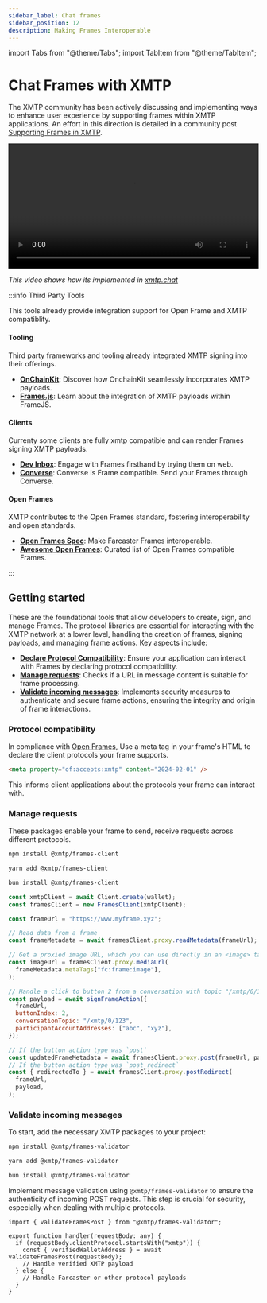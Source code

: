 ```yaml
---
sidebar_label: Chat frames
sidebar_position: 12
description: Making Frames Interoperable
---
```


import Tabs from "@theme/Tabs";
import TabItem from "@theme/TabItem";

# Chat Frames with XMTP

The XMTP community has been actively discussing and implementing ways to enhance user experience by supporting frames within XMTP applications. An effort in this direction is detailed in a community post [Supporting Frames in XMTP](https://community.xmtp.org/t/supporting-frames-in-xmtp/535).

<video controls src="https://github.com/xmtp/xmtp-quickstart-node/assets/1447073/7cc4fe16-3e2b-4d81-ade9-217095e52af2" width="100%" type="video/mp4">
Your browser does not support the video tag.
</video>

_This video shows how its implemented in [xmtp.chat](https://xmtp.chat/inbox)_

:::info Third Party Tools

This tools already provide integration support for Open Frame and XMTP compatiblity.

#### Tooling

Third party frameworks and tooling already integrated XMTP signing into their offerings.

- [**OnChainKit**](https://onchainkit.xyz/xmtp/introduction): Discover how OnchainKit seamlessly incorporates XMTP payloads.
- [**Frames.js**](https://framesjs.org/reference/js/xmtp): Learn about the integration of XMTP payloads within FrameJS.

#### Clients

Currenty some clients are fully xmtp compatible and can render Frames signing XMTP payloads.

- [**Dev Inbox**](https://dev-inbox.chat/): Engage with Frames firsthand by trying them on web.
- [**Converse**](https://converse.xyz): Converse is Frame compatible. Send your Frames through Converse.

#### Open Frames

XMTP contributes to the Open Frames standard, fostering interoperability and open standards.

- [**Open Frames Spec**](https://github.com/open-frames/standard/blob/v0.0.1/README.md): Make Farcaster Frames interoperable.
- [**Awesome Open Frames**](https://github.com/open-frames/awesome-open-frames.git): Curated list of Open Frames compatible Frames.

:::

## Getting started

These are the foundational tools that allow developers to create, sign, and manage Frames. The protocol libraries are essential for interacting with the XMTP network at a lower level, handling the creation of frames, signing payloads, and managing frame actions. Key aspects include:

- [**Declare Protocol Compatibility**](#protocol-compatibility): Ensure your application can interact with Frames by declaring protocol compatibility.
- [**Manage requests**](#manage-requests): Checks if a URL in message content is suitable for frame processing.
- [**Validate incoming messages**](#validate-incoming-messages): Implements security measures to authenticate and secure frame actions, ensuring the integrity and origin of frame interactions.

### Protocol compatibility

In compliance with [Open Frames](https://github.com/open-frames/standard/blob/v0.0.1/README.md), Use a meta tag in your frame's HTML to declare the client protocols your frame supports.

```html
<meta property="of:accepts:xmtp" content="2024-02-01" />
```

This informs client applications about the protocols your frame can interact with.

### Manage requests

These packages enable your frame to send, receive requests across different protocols.

<Tabs >
<TabItem value="npm" label="npm" >

```bash
npm install @xmtp/frames-client
```

</TabItem>
<TabItem value="yarn" label="Yarn" >

```bash
yarn add @xmtp/frames-client
```

</TabItem>
<TabItem value="bun" label="bun" >

```bash
bun install @xmtp/frames-client
```

</TabItem>
</Tabs>

```jsx
const xmtpClient = await Client.create(wallet);
const framesClient = new FramesClient(xmtpClient);

const frameUrl = "https://www.myframe.xyz";

// Read data from a frame
const frameMetadata = await framesClient.proxy.readMetadata(frameUrl);

// Get a proxied image URL, which you can use directly in an <image> tag
const imageUrl = framesClient.proxy.mediaUrl(
  frameMetadata.metaTags["fc:frame:image"],
);

// Handle a click to button 2 from a conversation with topic "/xmtp/0/123" and participant addresses "abc" and "xyz"
const payload = await signFrameAction({
  frameUrl,
  buttonIndex: 2,
  conversationTopic: "/xmtp/0/123",
  participantAccountAddresses: ["abc", "xyz"],
});

// If the button action type was `post`
const updatedFrameMetadata = await framesClient.proxy.post(frameUrl, payload);
// If the button action type was `post_redirect`
const { redirectedTo } = await framesClient.proxy.postRedirect(
  frameUrl,
  payload,
);
```

### Validate incoming messages

To start, add the necessary XMTP packages to your project:

<Tabs >
<TabItem value="npm" label="npm" >

```bash
npm install @xmtp/frames-validator
```

</TabItem>
<TabItem value="yarn" label="Yarn" >

```bash
yarn add @xmtp/frames-validator
```

</TabItem>
<TabItem value="bun" label="bun" >

```bash
bun install @xmtp/frames-validator
```

</TabItem>
</Tabs>

Implement message validation using `@xmtp/frames-validator` to ensure the authenticity of incoming POST requests. This step is crucial for security, especially when dealing with multiple protocols.

```tsx
import { validateFramesPost } from "@xmtp/frames-validator";

export function handler(requestBody: any) {
  if (requestBody.clientProtocol.startsWith("xmtp")) {
    const { verifiedWalletAddress } = await validateFramesPost(requestBody);
    // Handle verified XMTP payload
  } else {
    // Handle Farcaster or other protocol payloads
  }
}
```
